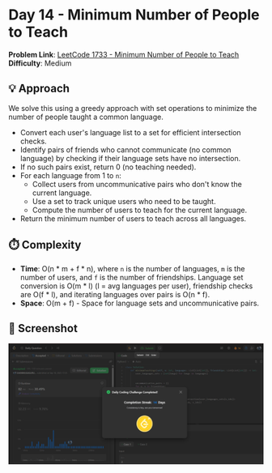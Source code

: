 # Day 14 - Minimum Number of People to Teach

**Problem Link**: [LeetCode 1733 - Minimum Number of People to Teach](https://leetcode.com/problems/minimum-number-of-people-to-teach/)  
**Difficulty**: Medium

## 💡 Approach

We solve this using a greedy approach with set operations to minimize the number of people taught a common language.

- Convert each user's language list to a set for efficient intersection checks.
- Identify pairs of friends who cannot communicate (no common language) by checking if their language sets have no intersection.
- If no such pairs exist, return 0 (no teaching needed).
- For each language from 1 to `n`:
  - Collect users from uncommunicative pairs who don't know the current language.
  - Use a set to track unique users who need to be taught.
  - Compute the number of users to teach for the current language.
- Return the minimum number of users to teach across all languages.

## ⏱️ Complexity

- **Time**: O(n * m + f * n), where `n` is the number of languages, `m` is the number of users, and `f` is the number of friendships. Language set conversion is O(m * l) (l = avg languages per user), friendship checks are O(f * l), and iterating languages over pairs is O(n * f).
- **Space**: O(m + f) - Space for language sets and uncommunicative pairs.

## 📸 Screenshot
![Solution Screenshot](screenshot.png)